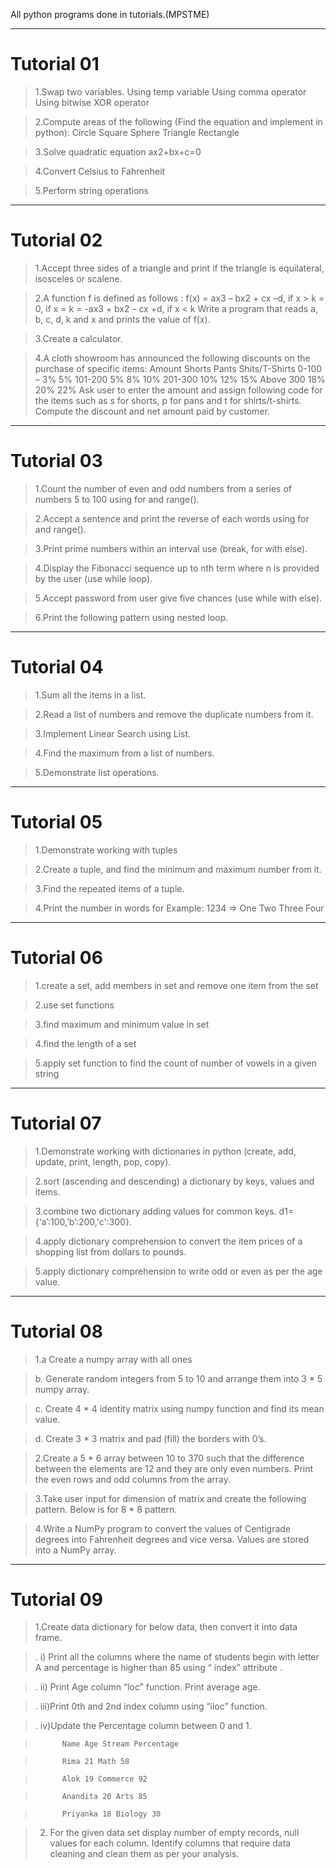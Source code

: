 All python programs done in tutorials.(MPSTME)

-----------------------------------------------------------------------------------------------------------------------------------------------------------
# **Tutorial 01**

>1.Swap two variables. 
>  Using temp variable 
>  Using comma operator 
>  Using bitwise XOR operator 

>2.Compute areas of the following (Find the equation and implement in python): 
>  Circle 
>  Square 
>  Sphere 
>  Triangle 
>  Rectangle 
  
>3.Solve quadratic equation ax2+bx+c=0 

>4.Convert Celsius to Fahrenheit 

>5.Perform string operations 

-----------------------------------------------------------------------------------------------------------------------------------------------------------
# **Tutorial 02**

>1.Accept three sides of a triangle and print if the triangle is equilateral, isosceles or scalene.

>2.A function f is defined as follows :
>f(x) = ax3 – bx2 + cx –d, if x > k
>= 0, if x = k
>= -ax3 + bx2 – cx +d, if x < k
>Write a program that reads a, b, c, d, k and x and prints the value of f(x).

>3.Create a calculator.

>4.A cloth showroom has announced the following discounts on the purchase of specific items:
>Amount Shorts Pants Shits/T-Shirts
>0-100 – 3% 5%
>101-200 5% 8% 10%
>201-300 10% 12% 15%
>Above 300 18% 20% 22%
>Ask user to enter the amount and assign following code for the items such as s for shorts, p for pans and t for shirts/t-shirts.
>Compute the discount and net amount paid by customer.

-----------------------------------------------------------------------------------------------------------------------------------------------------------
# **Tutorial 03**

>1.Count the number of even and odd numbers from a series of numbers 5 to 100 using for and range().

>2.Accept a sentence and print the reverse of each words using for and range().

>3.Print prime numbers within an interval use (break, for with else).

>4.Display the Fibonacci sequence up to nth term where n is provided by the user (use while loop).

>5.Accept password from user give five chances (use while with else).

>6.Print the following pattern using nested loop.

-----------------------------------------------------------------------------------------------------------------------------------------------------------
# **Tutorial 04**

>1.Sum all the items in a list.

>2.Read a list of numbers and remove the duplicate numbers from it.

>3.Implement Linear Search using List.

>4.Find the maximum from a list of numbers.

>5.Demonstrate list operations.

-----------------------------------------------------------------------------------------------------------------------------------------------------------
# **Tutorial 05**

>1.Demonstrate working with tuples

>2.Create a tuple, and find the minimum and maximum number from it.

>3.Find the repeated items of a tuple.

>4.Print the number in words for Example: 1234 => One Two Three Four

-----------------------------------------------------------------------------------------------------------------------------------------------------------
# **Tutorial 06**

>1.create a set, add members in set and remove one item from the set

>2.use set functions

>3.find maximum and minimum value in set

>4.find the length of a set

>5.apply set function to find the count of number of vowels in a given string

-----------------------------------------------------------------------------------------------------------------------------------------------------------
# **Tutorial 07**

>1.Demonstrate working with dictionaries in python (create, add, update, print, length, pop, copy).

>2.sort (ascending and descending) a dictionary by keys, values and items.

>3.combine two dictionary adding values for common keys. d1={‘a’:100,’b’:200,'c':300}.

>4.apply dictionary comprehension to convert the item prices of a shopping list from dollars to pounds.

>5.apply dictionary comprehension to write odd or even as per the age value.

-----------------------------------------------------------------------------------------------------------------------------------------------------------
# **Tutorial 08**

>1.a Create a numpy array with all ones

>  b. Generate random integers from 5 to 10 and arrange them into 3 * 5 numpy array.

>  c. Create 4 * 4 identity matrix using numpy function and find its mean value.

>  d. Create 3 * 3 matrix and pad (fill) the borders with 0’s.

>2.Create a 5 * 6 array between 10 to 370 such that the difference between the elements are 12 and they are only even numbers. Print the even rows and odd columns from the array.

>3.Take user input for dimension of matrix and create the following pattern. Below is for 8 * 8 pattern.

>4.Write a NumPy program to convert the values of Centigrade degrees into Fahrenheit degrees and vice versa. Values are stored into a NumPy array.


-----------------------------------------------------------------------------------------------------------------------------------------------------------
# **Tutorial 09**

>1.Create data dictionary for below data, then convert it into data frame.

>.  i) Print all the columns where the name of students begin with letter A and percentage is higher than 85 using “ index” attribute .

>.  ii) Print Age column “loc” function. Print average age.

>.  iii)Print 0th and 2nd index column using “iloc” function.

>.  iv)Update the Percentage column between 0 and 1.

>           Name Age Stream Percentage

>           Rima 21 Math 58

>           Alok 19 Commerce 92

>           Anandita 20 Arts 85

>           Priyanka 18 Biology 30

>2. For the given data set display number of empty records, null values for each column. Identify columns that require data cleaning and clean them as per your analysis.
